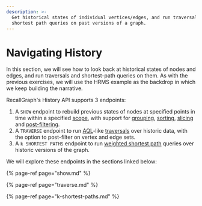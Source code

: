 ```yaml
---
description: >-
  Get historical states of individual vertices/edges, and run traversals and
  shortest path queries on past versions of a graph.
---
```


# Navigating History

In this section, we will see how to look back at historical states of nodes and edges, and run traversals and shortest-path queries on them. As with the previous exercises, we will use the HRMS example as the backdrop in which we keep building the narrative.

RecallGraph's History API supports 3 endpoints:

1. A `SHOW` endpoint to rebuild previous states of nodes at specified points in time within a specified [scope](../../../understanding-recallgraph/terminology/#scopes), with support for [grouping](../../../understanding-recallgraph/terminology/grouping.md), [sorting](../../../understanding-recallgraph/terminology/sorting.md), [slicing](../../../understanding-recallgraph/terminology/slicing.md) and [post-filtering](../../../understanding-recallgraph/terminology/post-filters.md).
2. A `TRAVERSE` endpoint to run [AQL](https://www.arangodb.com/docs/stable/aql/index.html)-like [traversals](https://www.arangodb.com/docs/stable/aql/graphs-traversals-explained.html) over historic data, with the option to post-filter on vertex and edge sets.
3. A `k SHORTEST PATHS` endpoint to run [weighted shortest path](https://www.arangodb.com/docs/stable/aql/graphs-kshortest-paths.html) queries over historic versions of the graph.

We will explore these endpoints in the sections linked below:

{% page-ref page="show.md" %}

{% page-ref page="traverse.md" %}

{% page-ref page="k-shortest-paths.md" %}

